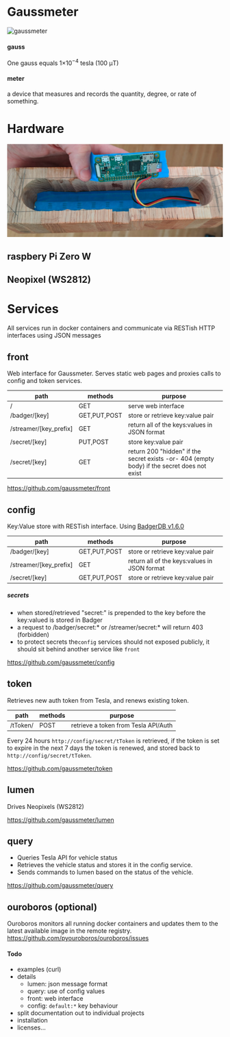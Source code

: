 
# Gaussmeter

![gaussmeter](gaussmeter.gif)

#### gauss
One gauss equals 1×10<sup>−4</sup> tesla (100 μT)

#### meter
a device that measures and records the quantity, degree, or rate of something.

# Hardware

![hardware](hardware.png)

## raspbery Pi Zero W

## Neopixel (WS2812)


# Services
All services run in docker containers and communicate via RESTish HTTP interfaces using JSON messages

## front

Web interface for Gaussmeter. Serves static web pages and proxies calls to config and token services.

|path|methods|purpose|
|---|---|---|
|/| GET|serve web interface|
|/badger/[key]|GET,PUT,POST|store or retrieve key:value pair|
|/streamer/[key_prefix]|GET|return all of the keys:values in JSON format|
|/secret/[key]|PUT,POST|store key:value pair|
|/secret/[key]|GET|return 200 "hidden" if the secret exists -or- 404 (empty body) if the secret does not exist

https://github.com/gaussmeter/front

## config

Key:Value store with RESTish interface. Using [BadgerDB v1.6.0](https://github.com/dgraph-io/badger/tree/v1.6.0)

|path|methods|purpose|
|---|---|---|
|/badger/[key]|GET,PUT,POST|store or retrieve key:value pair|
|/streamer/[key_prefix]|GET|return all of the keys:values in JSON format|
|/secret/[key]|GET,PUT,POST|store or retrieve key:value pair|

##### secrets
- when stored/retrieved "secret:" is prepended to the key before the key:valued is stored in Badger 
- a request to /badger/secret:* or /streamer/secret:* will return 403 (forbidden)
- to protect secrets the`config` services should not exposed publicly, it should sit behind another service like `front`

https://github.com/gaussmeter/config

## token

Retrieves new auth token from Tesla, and renews existing token.

|path|methods|purpose|
|---|---|---|
|/tToken/|POST|retrieve a token from Tesla API/Auth|

Every 24 hours `http://config/secret/tToken` is retrieved, if the token is set to expire in the next 7 days the token is renewed, and stored back to `http://config/secret/tToken`. 

https://github.com/gaussmeter/token

## lumen

Drives Neopixels (WS2812)

https://github.com/gaussmeter/lumen

## query

 - Queries Tesla API for vehicle status 
 - Retrieves the vehicle status and stores it in the config service.  
 - Sends commands to lumen based on the status of the vehicle.

https://github.com/gaussmeter/query

## ouroboros (optional)
Ouroboros monitors all running docker containers and updates them to the latest available image in the remote registry. 
https://github.com/pyouroboros/ouroboros/issues

#### Todo
- examples (curl)
- details
  - lumen: json message format
  - query: use of config values
  - front: web interface
  - config: `default:*` key behaviour
- split documentation out to individual projects 
- installation
- licenses... 


